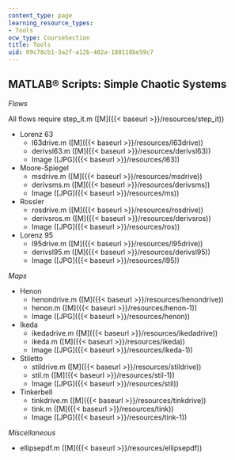 ```yaml
---
content_type: page
learning_resource_types:
- Tools
ocw_type: CourseSection
title: Tools
uid: 89c78cb1-3a2f-a12b-482a-180118be59c7
---
```


MATLAB® Scripts: Simple Chaotic Systems
---------------------------------------

_Flows_

All flows require step\_it.m ([M]({{< baseurl >}}/resources/step_it))

*   Lorenz 63
    *   l63drive.m ([M]({{< baseurl >}}/resources/l63drive))
    *   derivsl63.m ([M]({{< baseurl >}}/resources/derivsl63))
    *   Image ([JPG]({{< baseurl >}}/resources/l63))
*   Moore-Spiegel
    *   msdrive.m ([M]({{< baseurl >}}/resources/msdrive))
    *   derivsms.m ([M]({{< baseurl >}}/resources/derivsms))
    *   Image ([JPG]({{< baseurl >}}/resources/ms))
*   Rossler
    *   rosdrive.m ([M]({{< baseurl >}}/resources/rosdrive))
    *   derivsros.m ([M]({{< baseurl >}}/resources/derivsros))
    *   Image ([JPG]({{< baseurl >}}/resources/ros))
*   Lorenz 95
    *   l95drive.m ([M]({{< baseurl >}}/resources/l95drive))
    *   derivsl95.m ([M]({{< baseurl >}}/resources/derivsl95))
    *   Image ([JPG]({{< baseurl >}}/resources/l95))  
        

_Maps_

*   Henon
    *   henondrive.m ([M]({{< baseurl >}}/resources/henondrive))
    *   henon.m ([M]({{< baseurl >}}/resources/henon-1))
    *   Image ([JPG]({{< baseurl >}}/resources/henon))
*   Ikeda
    *   ikedadrive.m ([M]({{< baseurl >}}/resources/ikedadrive))
    *   ikeda.m ([M]({{< baseurl >}}/resources/ikeda))
    *   Image ([JPG]({{< baseurl >}}/resources/ikeda-1))
*   Stiletto
    *   stildrive.m ([M]({{< baseurl >}}/resources/stildrive))
    *   stil.m ([M]({{< baseurl >}}/resources/stil-1))
    *   Image ([JPG]({{< baseurl >}}/resources/stil))
*   Tinkerbell
    *   tinkdrive.m ([M]({{< baseurl >}}/resources/tinkdrive))
    *   tink.m ([M]({{< baseurl >}}/resources/tink))
    *   Image ([JPG]({{< baseurl >}}/resources/tink-1))  
        

_Miscellaneous_

*   ellipsepdf.m ([M]({{< baseurl >}}/resources/ellipsepdf))